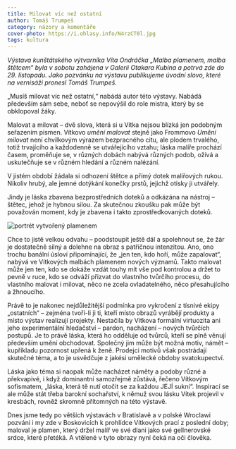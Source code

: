 ```yaml
---
title: Milovat víc než ostatní
author: Tomáš Trumpeš
category: názory a komentáře
cover-photo: https://i.ohlasy.info/N4rzCT0l.jpg
tags: kultura
---
```


*Výstava kunštátského výtvarníka Víta Ondráčka „Malba plamenem, malba štětcem“ byla v sobotu zahájena v Galerii Otakara Kubína a potrvá zde do 29. listopadu. Jako pozvánku na výstavu publikujeme úvodní slovo, které na vernisáži pronesl Tomáš Trumpeš.*

„Musíš milovat víc než ostatní,“ nabádá autor této výstavy. Nabádá především sám sebe, neboť se nepovýšil do role mistra, který by se obklopoval žáky.

Malovat a milovat – dvě slova, která si u Vítka nejsou blízká jen podobným seřazením písmen. Vítkovo *umění malovat* stejně jako Frommovo *Umění milovat* není chvilkovým výrazem bezpracného citu, ale plodem trvalého, totiž trvajícího a každodenně se utvářejícího vztahu; láska malíře prochází časem, proměňuje se, v různých dobách nabývá různých podob, ožívá a uskutečňuje se v různém hledání a různém nalézání.

V jistém období žádala si odhození štětce a přímý dotek malířových rukou. Nikoliv hrubý, ale jemné dotýkání konečky prstů, jejichž otisky ji utvářely.

Jindy je láska zbavena bezprostředních doteků a odkázána na nástroj – štětec, jehož je hybnou silou. Za skutečnou zkoušku pak může být považován moment, kdy je zbavena i takto zprostředkovaných doteků.

<img src="https://i.ohlasy.info/fQ4nAou.jpg" alt="portrét vytvořený plamenem" class="img-responsive img-popup" data-author="Jana Ondráčková">

Chce to jistě velkou odvahu – poodstoupit ještě dál a spolehnout se, že žár je dostatečně silný a dolehne na obraz s patřičnou intenzitou. Ano, ono trochu banální úsloví připomínající, že „jen ten, kdo hoří, může zapalovat“, nabývá ve Vítkových malbách plamenem nových významů. Takto malovat může jen ten, kdo se dokáže vzdát touhy mít vše pod kontrolou a držet to pevně v ruce, kdo se odváží přizvat do vlastního tvůrčího procesu, do vlastního malovat i milovat, něco ne zcela ovladatelného, něco přesahujícího a žhnoucího.

Právě to je nakonec nejdůležitější podmínka pro vykročení z tísnivé ekipy „ostatních“ – zejména tvoří-li ji ti, kteří místo obrazů vyrábějí produkty a místo výstav realizují projekty. Nestačila by Vítkova formální virtuozita ani jeho experimentální hledačství  – pardon, nacházení – nových tvůrčích postupů. Je to právě láska, která ho odděluje od tvůrců, kteří se plně věnují především umění obchodovat. Společný jim může být možná motiv, námět – kupříkladu pozornost upřená k ženě. Prodejci motivů však postrádají skutečné téma, a to je usvědčuje z jakési umělecké obdoby svatokupectví.

Láska jako téma si naopak může nacházet náměty a podoby různé a překvapivé, i když dominantní samozřejmě zůstává, řečeno Vítkovým sofismatem, „láska, která tě nutí otočit se za každou JEJÍ sukní“. Inspirací se ale může stát třeba barokní sochařství, k němuž svou lásku Vítek projevil v kresbách, rovněž skromně přítomných na této výstavě.

Dnes jsme tedy po větších výstavách v Bratislavě a v polské Wroclawi pozváni i my zde v Boskovicích k prohlídce Vítkových prací z poslední doby; maloval je plamen, který držel malíř ve své dlani jako své gellnerovské srdce, které přetéká.  A vtělené v tyto obrazy nyní čeká na oči člověka.
